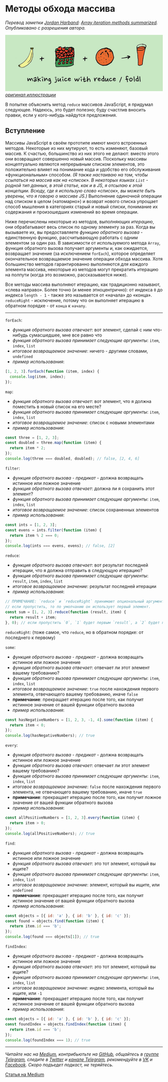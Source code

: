 # Методы обхода массива

*Перевод заметки [Jordan Harband](https://twitter.com/ljharb): [Array iteration methods summarized](https://gist.github.com/ljharb/58faf1cfcb4e6808f74aae4ef7944cff). Опубликовано с разрешения автора.*

![](make_juice_with_reduce.jpg)
*[оригинал иллюстрации](https://farm8.staticflickr.com/7511/16002581689_0529f29fec_h.jpg)*

В попытке объяснить метод `reduce` массивов JavaScript, я придумал следующее. Надеюсь, это будет полезно; буду счастлив вносить правки, если у кого-нибудь найдутся предложения.

## Вступление
Массивы JavaScript в своём прототипе имеют много встроенных методов. Некоторые из них мутируют, то есть изменяют, базовый массив. К счастью, большинство из них этого не делают: вместо этого они возвращают совершенно новый массив. Поскольку массивы концептуально являются непрерывным списком элементов, это положительно влияет на понимание кода и удобство его обслуживания «функциональным» способом. *(Я также настаиваю на том, чтобы ссылаться на массив как на «список». В некоторых языках `List` - родной тип данных, в этой статье, как и в JS, я отсылаю к этой концепции. Всюду, где я использую слово «список», вы можете быть уверены, что я говорю о массиве JS.)* Выполнение одиночной операции над списком в целом («атомарно») и возврат нового списка упрощает способ мышления в категориях старый и новый списки, понимание их содержания и произошедших изменений во время операции.

Ниже перечислены некоторые из методов, выполняющих *итерацию*, они обрабатывают весь список по одному элементу за раз. Когда вы вызываете их, вы предоставляете *функцию обратного вызова* - единственную функцию, рассчитывающую работать с одним элементом за один раз. В зависимости от используемого метода `Array`, функция обратного вызова получает аргументы и, как ожидается, возвращает значение (за исключением `forEach`), которое определяет окончательное возвращаемое значение операции обхода массива. Хотя большинство методов гарантированно выполняются *для каждого* элемента массива, некоторые из методов могут прекратить итерацию на полпути (когда это возможно, рассказывается ниже).

Все методы массива выполняют итерацию, как традиционно называют, «слева направо». Более точно (и менее этноцентрично): от индекса `0` до индекса `length - 1` - также это называется от «начала» до «конца». `reduceRight` - исключение, потому что он выполняет итерацию в обратном порядке - от `конца` к `началу`.

- - - -

`forEach`:
* *функция обратного вызова отвечает*: вот элемент, сделай с ним что-нибудь сумасшедшее, мне все равно что
* *функция обратного вызова принимает следующие аргументы*: `item`, `index`, `list`
* *итоговое возвращаемое значение*: ничего - другими словами, `undefined`
* *пример использования*:

```js
[1, 2, 3].forEach(function (item, index) {
  console.log(item, index);
});
```

`map`:
* *функция обратного вызова отвечает*: вот элемент, что я должна поместить в новый список на его месте?
* *функция обратного вызова принимает следующие аргументы*: `item`, `index`, `list`
* *итоговое возвращаемое значение*: список с новыми элементами
* *пример использования*:

```js
const three = [1, 2, 3];
const doubled = three.map(function (item) {
  return item * 2;
});
console.log(three === doubled, doubled); // false, [2, 4, 6]
```

`filter`:
* *функция обратного вызова - предикат* - должна возвращать истинное или ложное значение
* *функция обратного вызова отвечает*: должна ли я сохранить этот элемент?
* *функция обратного вызова принимает следующие аргументы*: `item`, `index`, `list`
* *итоговое возвращаемое значение*: список сохраненных элементов
* *пример использования*:

```js
const ints = [1, 2, 3];
const evens = ints.filter(function (item) {
  return item % 2 === 0;
});
console.log(ints === evens, evens); // false, [2]
```

`reduce`:
* *функция обратного вызова отвечает*: вот результат последней итерации, что я должна отправить в следующую итерацию?
* *функция обратного вызова принимает следующие аргументы*: `result`, `item`, `index`, `list`
* *итоговое возвращаемое значение*: результат последней итерации
* *пример использования*:

```js
// ПРИМЕЧАНИЕ: `reduce` и `reduceRight` принимают опциональный аргумент "initialValue" после функции обратного вызова.
// если пропустить, то по умолчанию он использует первый элемент.
const sum = [1, 2, 3].reduce(function (result, item) {
  return result + item;
}, 0); // если пропустить `0`, `1` будет первым `result`, а `2` будет первым `item`
```

`reduceRight`: (тоже самое, что `reduce`, но в обратном порядке: от последнего к первому)

`some`:
* *функция обратного вызова - предикат* - должна возвращать истинное или ложное значение
* *функция обратного вызова отвечает*: отвечает ли этот элемент вашему требованию?
* *функция обратного вызова принимает следующие аргументы*: `item`, `index`, `list`
* *итоговое возвращаемое значение*: `true` после нахождения первого элемента, отвечающего вашему требованию, иначе `false`
* **примечание**: прекращает итерацию после того, как получит истинное значение от вашей функции обратного вызова
* *пример использования*:

```js
const hasNegativeNumbers = [1, 2, 3, -1, 4].some(function (item) {
  return item < 0;
});
console.log(hasNegativeNumbers); // true
```

`every`:
* *функция обратного вызова - предикат* - должна возвращать истинное или ложное значение
* *функция обратного вызова отвечает*: отвечает ли этот элемент вашему требованию?
* *функция обратного вызова принимает следующие аргументы*: `item`, `index`, `list`
* *итоговое возвращаемое значение*: `false` после нахождения первого элемента, не отвечающего вашему требованию, иначе `true`
* **примечание**: прекращает итерацию после того, как получит ложное значение от вашей функции обратного вызова
* *пример использования*:

```js
const allPositiveNumbers = [1, 2, 3].every(function (item) {
  return item > 0;
});
console.log(allPositiveNumbers); // true
```

`find`:
* *функция обратного вызова - предикат* - должна возвращать истинное или ложное значение
* *функция обратного вызова отвечает*: это тот элемент, который вы ищите?
* *функция обратного вызова принимает следующие аргументы*: `item`, `index`, `list`
* *итоговое возвращаемое значение*: элемент, который вы ищите, или `undefined`
* **примечание**: прекращает итерацию после того, как получит истинное значение от вашей функции обратного вызова
* *пример использования*:

```js
const objects = [{ id: 'a' }, { id: 'b' }, { id: 'c' }];
const found = objects.find(function (item) {
  return item.id === 'b';
});
console.log(found === objects[1]); // true
```

`findIndex`:
* *функция обратного вызова - предикат* - должна возвращать истинное или ложное значение
* *функция обратного вызова отвечает*: это тот элемент, который вы ищите?
* *функция обратного вызова принимает следующие аргументы*: `item`, `index`, `list`
* *итоговое возвращаемое значение*: индекс элемента, который вы ищите, или `-1`
* **примечание**: прекращает итерацию после того, как получит истинное значение от вашей функции обратного вызова
* *пример использования*:

```js
const objects = [{ id: 'a' }, { id: 'b' }, { id: 'c' }];
const foundIndex = objects.findIndex(function (item) {
  return item.id === 'b';
});
console.log(foundIndex === 1); // true
```

- - - -

*Читайте нас на [Medium](https://medium.com/devschacht), контрибьютьте на [GitHub](https://github.com/devSchacht), общайтесь в [группе Telegram](https://t.me/devSchacht), следите в [Twitter](https://twitter.com/DevSchacht) и [канале Telegram](https://t.me/devSchachtChannel), рекомендуйте в [VK](https://vk.com/devschacht) и [Facebook](https://www.facebook.com/devSchacht). Скоро подъедет подкаст, не теряйтесь.*

[Статья на Medium](https://medium.com/devschacht/jordan-harband-array-iteration-methods-summarized-52c1e759b9bc)
